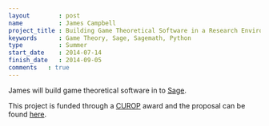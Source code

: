 ```yaml
---
layout        : post
name          : James Campbell
project_title : Building Game Theoretical Software in a Research Environment
keywords      : Game Theory, Sage, Sagemath, Python
type          : Summer
start_date    : 2014-07-14
finish_date   : 2014-09-05
comments   : true
---
```


James will build game theoretical software in to [Sage](http://sagemath.org/).

This project is funded through a [CUROP](http://learning.cf.ac.uk/curop/) award and the proposal can be found [here](https://github.com/drvinceknight/CUROP/blob/master/2014.md).
